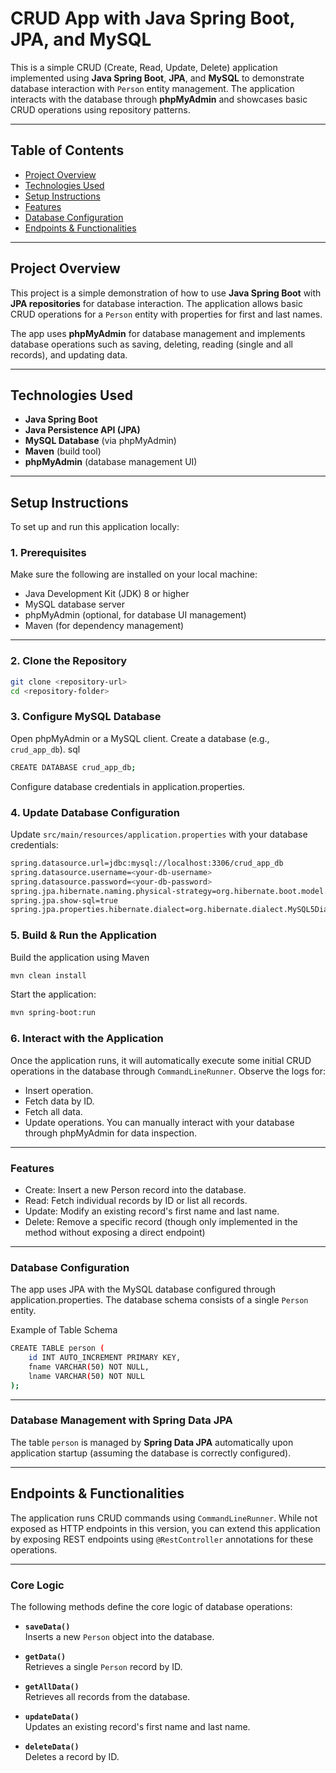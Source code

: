 # CRUD App with Java Spring Boot, JPA, and MySQL

This is a simple CRUD (Create, Read, Update, Delete) application implemented using **Java Spring Boot**, **JPA**, and **MySQL** to demonstrate database interaction with `Person` entity management. The application interacts with the database through **phpMyAdmin** and showcases basic CRUD operations using repository patterns.

---

## Table of Contents
- [Project Overview](#project-overview)  
- [Technologies Used](#technologies-used)  
- [Setup Instructions](#setup-instructions)  
- [Features](#features)  
- [Database Configuration](#database-configuration)  
- [Endpoints & Functionalities](#endpoints--functionalities)  

---

## Project Overview
This project is a simple demonstration of how to use **Java Spring Boot** with **JPA repositories** for database interaction. The application allows basic CRUD operations for a `Person` entity with properties for first and last names.

The app uses **phpMyAdmin** for database management and implements database operations such as saving, deleting, reading (single and all records), and updating data.

---

## Technologies Used
- **Java Spring Boot**  
- **Java Persistence API (JPA)**  
- **MySQL Database** (via phpMyAdmin)  
- **Maven** (build tool)  
- **phpMyAdmin** (database management UI)  

---

## Setup Instructions

To set up and run this application locally:

### 1. Prerequisites
Make sure the following are installed on your local machine:
- Java Development Kit (JDK) 8 or higher
- MySQL database server
- phpMyAdmin (optional, for database UI management)
- Maven (for dependency management)

---

### 2. Clone the Repository
```bash
git clone <repository-url>
cd <repository-folder>
```

### 3. Configure MySQL Database
Open phpMyAdmin or a MySQL client.
Create a database (e.g., `crud_app_db`).
sql
```bash
CREATE DATABASE crud_app_db;
```
Configure database credentials in application.properties.


### 4. Update Database Configuration
Update `src/main/resources/application.properties` with your database credentials:
```bash
spring.datasource.url=jdbc:mysql://localhost:3306/crud_app_db
spring.datasource.username=<your-db-username>
spring.datasource.password=<your-db-password>
spring.jpa.hibernate.naming.physical-strategy=org.hibernate.boot.model.naming.PhysicalNamingStrategyStandardImpl
spring.jpa.show-sql=true
spring.jpa.properties.hibernate.dialect=org.hibernate.dialect.MySQL5Dialect
```

### 5. Build & Run the Application
Build the application using Maven
```bash
mvn clean install
```
Start the application:
```bash
mvn spring-boot:run
```

### 6. Interact with the Application
Once the application runs, it will automatically execute some initial CRUD operations in the database through `CommandLineRunner`. Observe the logs for:

- Insert operation.
- Fetch data by ID.
- Fetch all data.
- Update operations.
You can manually interact with your database through phpMyAdmin for data inspection.

---

### Features
- Create: Insert a new Person record into the database.
- Read: Fetch individual records by ID or list all records.
- Update: Modify an existing record's first name and last name.
- Delete: Remove a specific record (though only implemented in the method without exposing a direct endpoint)

---
    
### Database Configuration
The app uses JPA with the MySQL database configured through application.properties. The database schema consists of a single `Person` entity.

Example of Table Schema
```bash
CREATE TABLE person (
    id INT AUTO_INCREMENT PRIMARY KEY,
    fname VARCHAR(50) NOT NULL,
    lname VARCHAR(50) NOT NULL
);
```
---

### Database Management with Spring Data JPA
The table `person` is managed by **Spring Data JPA** automatically upon application startup (assuming the database is correctly configured).

---

## Endpoints & Functionalities
The application runs CRUD commands using `CommandLineRunner`. While not exposed as HTTP endpoints in this version, you can extend this application by exposing REST endpoints using `@RestController` annotations for these operations.

---

### Core Logic
The following methods define the core logic of database operations:

- **`saveData()`**  
  Inserts a new `Person` object into the database.

- **`getData()`**  
  Retrieves a single `Person` record by ID.

- **`getAllData()`**  
  Retrieves all records from the database.

- **`updateData()`**  
  Updates an existing record's first name and last name.

- **`deleteData()`**  
  Deletes a record by ID.
